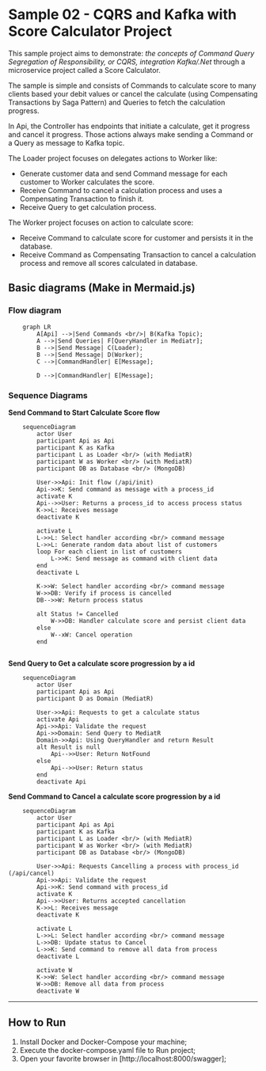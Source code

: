 # Sample 02 - CQRS and Kafka with Score Calculator Project

This sample project aims to demonstrate: *the concepts of Command Query Segregation of Responsibility, or CQRS, integration Kafka/.Net* through a microservice project called a Score Calculator.

The sample is simple and consists of Commands to calculate score to many clients based your debit values or cancel the calculate (using Compensating Transactions by Saga Pattern) and Queries to fetch the calculation progress.

In Api, the Controller has endpoints that initiate a calculate, get it progress and cancel it progress. Those actions always make sending a Command or a Query as message to Kafka topic. 

The Loader project focuses on delegates actions to Worker like: 
-  Generate customer data and send Command message for each customer to Worker calculates the score.
- Receive Command to cancel a calculation process and uses a Compensating Transaction to finish it.
- Receive Query to get calculation process.

The Worker project focuses on action to calculate score: 
-  Receive Command to calculate score for customer and persists it in the database.
- Receive Command as Compensating Transaction to cancel a calculation process and remove all scores calculated in database.

## Basic diagrams (Make in Mermaid.js)
### Flow diagram

```mermaid
    graph LR
        A[Api] -->|Send Commands <br/>| B(Kafka Topic);
        A -->|Send Queries| F[QueryHandler in Mediatr];
        B -->|Send Message| C(Loader);
        B -->|Send Message| D(Worker);
        C -->|CommandHandler| E[Message];
        
        D -->|CommandHandler| E[Message];
```

### Sequence Diagrams
**Send Command to Start Calculate Score flow**

```mermaid
    sequenceDiagram
        actor User
        participant Api as Api
        participant K as Kafka 
        participant L as Loader <br/> (with MediatR)
        participant W as Worker <br/> (with MediatR)
        participant DB as Database <br/> (MongoDB)
        
        User->>Api: Init flow (/api/init)
        Api->>K: Send command as message with a process_id 
        activate K
        Api-->>User: Returns a process_id to access process status
        K->>L: Receives message
        deactivate K
        
        activate L
        L->>L: Select handler according <br/> command message 
        L->>L: Generate random data about list of customers
        loop For each client in list of customers
            L->>K: Send message as command with client data
        end
        deactivate L

        K->>W: Select handler according <br/> command message 
        W->>DB: Verify if process is cancelled
        DB-->>W: Return process status

        alt Status != Cancelled
            W->>DB: Handler calculate score and persist client data 
        else
            W--xW: Cancel operation
        end
         
```

**Send Query to Get a calculate score progression by a id**
```mermaid
    sequenceDiagram
        actor User
        participant Api as Api
        participant D as Domain (MediatR)
        
        User->>Api: Requests to get a calculate status 
        activate Api
        Api->>Api: Validate the request
        Api->>Domain: Send Query to MediatR
        Domain->>Api: Using QueryHandler and return Result
        alt Result is null
            Api-->>User: Return NotFound
        else 
            Api-->>User: Return status
        end
        deactivate Api
```

**Send Command to Cancel a calculate score progression by a id**
```mermaid
    sequenceDiagram
        actor User
        participant Api as Api
        participant K as Kafka 
        participant L as Loader <br/> (with MediatR)
        participant W as Worker <br/> (with MediatR)
        participant DB as Database <br/> (MongoDB)
        
        User->>Api: Requests Cancelling a process with process_id (/api/cancel)
        Api->>Api: Validate the request
        Api->>K: Send command with process_id 
        activate K
        Api-->>User: Returns accepted cancellation
        K->>L: Receives message
        deactivate K
        
        activate L
        L->>L: Select handler according <br/> command message 
        L->>DB: Update status to Cancel 
        L->>K: Send command to remove all data from process
        deactivate L

        activate W
        K->>W: Select handler according <br/> command message 
        W->>DB: Remove all data from process
        deactivate W
```

---

## How to Run

1. Install Docker and Docker-Compose your machine;
2. Execute the docker-compose.yaml file to Run project;
3. Open your favorite browser in [http://localhost:8000/swagger];

